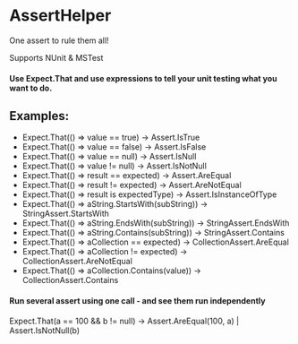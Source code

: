 AssertHelper
============
One assert to rule them all!

Supports NUnit & MSTest

#### Use Expect.That and use expressions to tell your unit testing what you want to do.

Examples:
-------------------------------------------------
* Expect.That(() => value == true) → Assert.IsTrue
* Expect.That(() => value == false) → Assert.IsFalse
* Expect.That(() => value == null) → Assert.IsNull
* Expect.That(() => value != null) → Assert.IsNotNull
* Expect.That(() => result == expected) → Assert.AreEqual
* Expect.That(() => result != expected) → Assert.AreNotEqual
* Expect.That(() => result is expectedType) → Assert.IsInstanceOfType
* Expect.That(() => aString.StartsWith(subString)) → StringAssert.StartsWith
* Expect.That(() => aString.EndsWith(subString)) → StringAssert.EndsWith
* Expect.That(() => aString.Contains(subString)) → StringAssert.Contains
* Expect.That(() => aCollection == expected) → CollectionAssert.AreEqual
* Expect.That(() => aCollection != expected) → CollectionAssert.AreNotEqual
* Expect.That(() => aCollection.Contains(value)) → CollectionAssert.Contains

#### Run several assert using one call - and see them run independently
Expect.That(a == 100 && b != null) → Assert.AreEqual(100, a) | Assert.IsNotNull(b)
